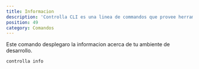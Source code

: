 ```yaml
---
title: Informacion
description: 'Controlla CLI es una linea de commandos que provee herramientas que facilitan el desarrollo al equipo de Controlla.'
position: 49
category: Comandos
---
```


Este comando desplegaro la informacion acerca de tu ambiente de desarrollo.

```bash
controlla info
```
